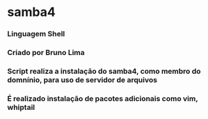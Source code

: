 # samba4
### Linguagem Shell
### Criado por Bruno Lima
### Script realiza a instalação do samba4, como membro do domnínio, para uso de servidor de arquivos
### É realizado instalação de pacotes adicionais como vim, whiptail
